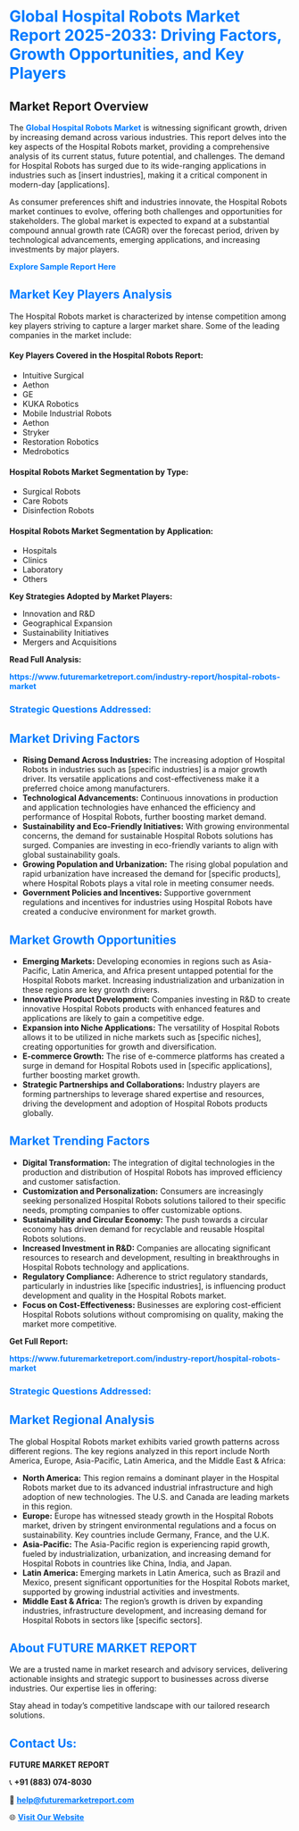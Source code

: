 <h1 style="color: #007BFF;">Global Hospital Robots Market Report 2025-2033: Driving Factors, Growth Opportunities, and Key Players</h1>

<section id="overview">
<h2>Market Report Overview</h2>
<p>The <a href="https://www.futuremarketreport.com/industry-report/hospital-robots-market" style="color: #007BFF; text-decoration: none;"><strong>Global Hospital Robots Market</strong></a> is witnessing significant growth, driven by increasing demand across various industries. This report delves into the key aspects of the Hospital Robots market, providing a comprehensive analysis of its current status, future potential, and challenges. The demand for Hospital Robots has surged due to its wide-ranging applications in industries such as [insert industries], making it a critical component in modern-day [applications].</p>
<p>As consumer preferences shift and industries innovate, the Hospital Robots market continues to evolve, offering both challenges and opportunities for stakeholders. The global market is expected to expand at a substantial compound annual growth rate (CAGR) over the forecast period, driven by technological advancements, emerging applications, and increasing investments by major players.</p>
</section>

<section id="overview">
<p><a href="https://www.futuremarketreport.com/request-sample/reportId=25980" style="color: #007BFF; text-decoration: none;"><strong>Explore Sample Report Here</strong></a></p>
</section>

<section id="key-players">
<h2 style="color: #007BFF;">Market Key Players Analysis</h2>
<p>The Hospital Robots market is characterized by intense competition among key players striving to capture a larger market share. Some of the leading companies in the market include:</p>
<h4>Key Players Covered in the Hospital Robots Report:</h4>
<ul><li>Intuitive Surgical</li><li>Aethon</li><li>GE</li><li>KUKA Robotics</li><li>Mobile Industrial Robots</li><li>Aethon</li><li>Stryker</li><li>Restoration Robotics</li><li>Medrobotics</li></ul>
<h4>Hospital Robots Market Segmentation by Type:</h4>
<ul><li>Surgical Robots</li><li>Care Robots</li><li>Disinfection Robots</li></ul>

<h4>Hospital Robots Market Segmentation by Application:</h4>
<ul><li>Hospitals</li><li>Clinics</li><li>Laboratory</li><li>Others</li></ul>
<p><strong>Key Strategies Adopted by Market Players:</strong></p>
<ul>
<li>Innovation and R&D</li>
<li>Geographical Expansion</li>
<li>Sustainability Initiatives</li>
<li>Mergers and Acquisitions</li>
</ul>
</section>

<section>
<p><strong>Read Full Analysis: </strong></p><a href="https://www.futuremarketreport.com/industry-report/hospital-robots-market" style="color: #007BFF; text-decoration: none;"><strong>https://www.futuremarketreport.com/industry-report/hospital-robots-market</strong></a>
<h3 style="color: #007BFF;">Strategic Questions Addressed:</h3>
</section>

<section id="driving-factors">
<h2 style="color: #007BFF;">Market Driving Factors</h2>
<ul>
<li><strong>Rising Demand Across Industries:</strong> The increasing adoption of Hospital Robots in industries such as [specific industries] is a major growth driver. Its versatile applications and cost-effectiveness make it a preferred choice among manufacturers.</li>
<li><strong>Technological Advancements:</strong> Continuous innovations in production and application technologies have enhanced the efficiency and performance of Hospital Robots, further boosting market demand.</li>
<li><strong>Sustainability and Eco-Friendly Initiatives:</strong> With growing environmental concerns, the demand for sustainable Hospital Robots solutions has surged. Companies are investing in eco-friendly variants to align with global sustainability goals.</li>
<li><strong>Growing Population and Urbanization:</strong> The rising global population and rapid urbanization have increased the demand for [specific products], where Hospital Robots plays a vital role in meeting consumer needs.</li>
<li><strong>Government Policies and Incentives:</strong> Supportive government regulations and incentives for industries using Hospital Robots have created a conducive environment for market growth.</li>
</ul>
</section>

<section id="growth-opportunities">
<h2 style="color: #007BFF;">Market Growth Opportunities</h2>
<ul>
<li><strong>Emerging Markets:</strong> Developing economies in regions such as Asia-Pacific, Latin America, and Africa present untapped potential for the Hospital Robots market. Increasing industrialization and urbanization in these regions are key growth drivers.</li>
<li><strong>Innovative Product Development:</strong> Companies investing in R&D to create innovative Hospital Robots products with enhanced features and applications are likely to gain a competitive edge.</li>
<li><strong>Expansion into Niche Applications:</strong> The versatility of Hospital Robots allows it to be utilized in niche markets such as [specific niches], creating opportunities for growth and diversification.</li>
<li><strong>E-commerce Growth:</strong> The rise of e-commerce platforms has created a surge in demand for Hospital Robots used in [specific applications], further boosting market growth.</li>
<li><strong>Strategic Partnerships and Collaborations:</strong> Industry players are forming partnerships to leverage shared expertise and resources, driving the development and adoption of Hospital Robots products globally.</li>
</ul>
</section>

<section id="trending-factors">
<h2 style="color: #007BFF;">Market Trending Factors</h2>
<ul>
<li><strong>Digital Transformation:</strong> The integration of digital technologies in the production and distribution of Hospital Robots has improved efficiency and customer satisfaction.</li>
<li><strong>Customization and Personalization:</strong> Consumers are increasingly seeking personalized Hospital Robots solutions tailored to their specific needs, prompting companies to offer customizable options.</li>
<li><strong>Sustainability and Circular Economy:</strong> The push towards a circular economy has driven demand for recyclable and reusable Hospital Robots solutions.</li>
<li><strong>Increased Investment in R&D:</strong> Companies are allocating significant resources to research and development, resulting in breakthroughs in Hospital Robots technology and applications.</li>
<li><strong>Regulatory Compliance:</strong> Adherence to strict regulatory standards, particularly in industries like [specific industries], is influencing product development and quality in the Hospital Robots market.</li>
<li><strong>Focus on Cost-Effectiveness:</strong> Businesses are exploring cost-efficient Hospital Robots solutions without compromising on quality, making the market more competitive.</li>
</ul>
</section>

<section>
<p><strong>Get Full Report: </strong></p><a href="https://www.futuremarketreport.com/industry-report/hospital-robots-market" style="color: #007BFF; text-decoration: none;"><strong>https://www.futuremarketreport.com/industry-report/hospital-robots-market</strong></a>
<h3 style="color: #007BFF;">Strategic Questions Addressed:</h3>
</section>


<section id="regional-analysis">
<h2 style="color: #007BFF;">Market Regional Analysis</h2>
<p>The global Hospital Robots market exhibits varied growth patterns across different regions. The key regions analyzed in this report include North America, Europe, Asia-Pacific, Latin America, and the Middle East & Africa:</p>
<ul>
<li><strong>North America:</strong> This region remains a dominant player in the Hospital Robots market due to its advanced industrial infrastructure and high adoption of new technologies. The U.S. and Canada are leading markets in this region.</li>
<li><strong>Europe:</strong> Europe has witnessed steady growth in the Hospital Robots market, driven by stringent environmental regulations and a focus on sustainability. Key countries include Germany, France, and the U.K.</li>
<li><strong>Asia-Pacific:</strong> The Asia-Pacific region is experiencing rapid growth, fueled by industrialization, urbanization, and increasing demand for Hospital Robots in countries like China, India, and Japan.</li>
<li><strong>Latin America:</strong> Emerging markets in Latin America, such as Brazil and Mexico, present significant opportunities for the Hospital Robots market, supported by growing industrial activities and investments.</li>
<li><strong>Middle East & Africa:</strong> The region’s growth is driven by expanding industries, infrastructure development, and increasing demand for Hospital Robots in sectors like [specific sectors].</li>
</ul>
</section>

<footer>
<h2 style="color: #007BFF;">About FUTURE MARKET REPORT</h2>
<p>We are a trusted name in market research and advisory services, delivering actionable insights and strategic support to businesses across diverse industries. Our expertise lies in offering:</p>

<p>Stay ahead in today’s competitive landscape with our tailored research solutions.</p>

<h2 style="color: #007BFF;">Contact Us:</h2>
<p><strong>FUTURE MARKET REPORT</strong></p>
<p>📞 <strong>+91 (883) 074-8030</strong></p>
<p>📧 <strong><a href="mailto:help@futuremarketreport.com" style="color: #007BFF;">help@futuremarketreport.com</a></strong></p>
<p>🌐 <strong><a href="https://www.futuremarketreport.com/" style="color: #007BFF;">Visit Our Website</a></strong></p>
</footer>